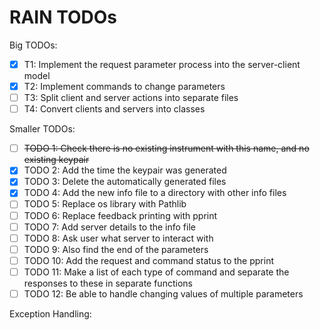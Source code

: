 # RAIN TODOs

Big TODOs:
- [x] T1: Implement the request parameter process into the server-client model
- [x] T2: Implement commands to change parameters
- [ ] T3: Split client and server actions into separate files
- [ ] T4: Convert clients and servers into classes

Smaller TODOs:
- [ ] ~~TODO 1: Check there is no existing instrument with this name, and no existing keypair~~
- [x] TODO 2: Add the time the keypair was generated
- [x] TODO 3: Delete the automatically generated files
- [x] TODO 4: Add the new info file to a directory with other info files
- [ ] TODO 5: Replace os library with Pathlib
- [ ] TODO 6: Replace feedback printing with pprint
- [ ] TODO 7: Add server details to the info file
- [ ] TODO 8: Ask user what server to interact with
- [ ] TODO 9: Also find the end of the parameters
- [ ] TODO 10: Add the request and command status to the pprint
- [ ] TODO 11: Make a list of each type of command and separate the responses to these in separate functions
- [ ] TODO 12: Be able to handle changing values of multiple parameters

Exception Handling:
